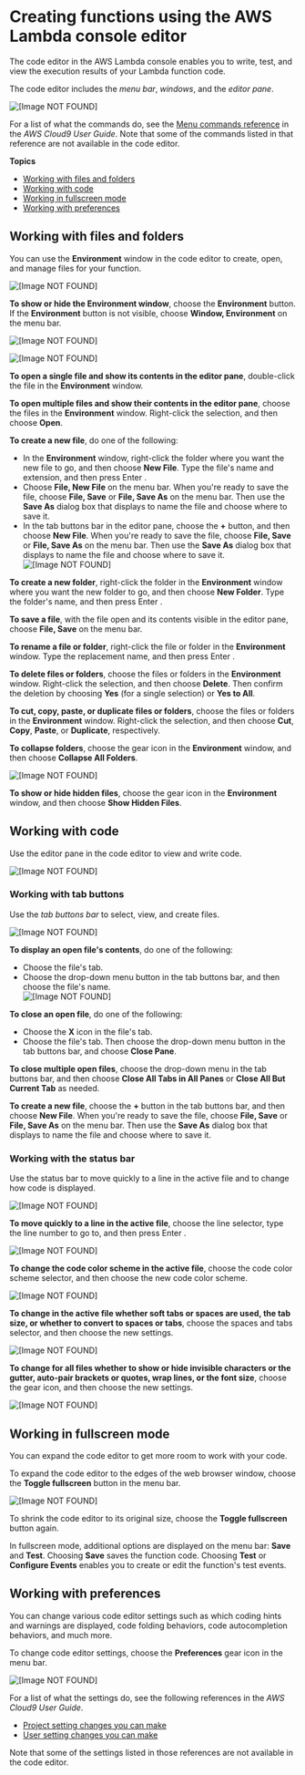 # Creating functions using the AWS Lambda console editor<a name="code-editor"></a>

The code editor in the AWS Lambda console enables you to write, test, and view the execution results of your Lambda function code\.

The code editor includes the *menu bar*, *windows*, and the *editor pane*\.

![\[Image NOT FOUND\]](http://docs.aws.amazon.com/lambda/latest/dg/images/code-editor/code-editor.png)

For a list of what the commands do, see the [Menu commands reference](https://docs.aws.amazon.com/cloud9/latest/user-guide/menu-commands.html) in the *AWS Cloud9 User Guide*\. Note that some of the commands listed in that reference are not available in the code editor\.

**Topics**
+ [Working with files and folders](#code-editor-files)
+ [Working with code](#code-editor-code)
+ [Working in fullscreen mode](#code-editor-fullscreen)
+ [Working with preferences](#code-editor-prefs)

## Working with files and folders<a name="code-editor-files"></a>

You can use the **Environment** window in the code editor to create, open, and manage files for your function\.

![\[Image NOT FOUND\]](http://docs.aws.amazon.com/lambda/latest/dg/images/code-editor/code-editor-env.png)

**To show or hide the Environment window**, choose the **Environment** button\. If the **Environment** button is not visible, choose **Window, Environment** on the menu bar\.

![\[Image NOT FOUND\]](http://docs.aws.amazon.com/lambda/latest/dg/images/code-editor/code-editor-env-button.png)

![\[Image NOT FOUND\]](http://docs.aws.amazon.com/lambda/latest/dg/images/code-editor/code-editor-env-menu.png)

**To open a single file and show its contents in the editor pane**, double\-click the file in the **Environment** window\.

**To open multiple files and show their contents in the editor pane**, choose the files in the **Environment** window\. Right\-click the selection, and then choose **Open**\.

**To create a new file**, do one of the following:
+ In the **Environment** window, right\-click the folder where you want the new file to go, and then choose **New File**\. Type the file's name and extension, and then press  Enter \.
+ Choose **File, New File** on the menu bar\. When you're ready to save the file, choose **File, Save** or **File, Save As** on the menu bar\. Then use the **Save As** dialog box that displays to name the file and choose where to save it\.
+ In the tab buttons bar in the editor pane, choose the **\+** button, and then choose **New File**\. When you're ready to save the file, choose **File, Save** or **File, Save As** on the menu bar\. Then use the **Save As** dialog box that displays to name the file and choose where to save it\.  
![\[Image NOT FOUND\]](http://docs.aws.amazon.com/lambda/latest/dg/images/code-editor/code-editor-env-new.png)

**To create a new folder**, right\-click the folder in the **Environment** window where you want the new folder to go, and then choose **New Folder**\. Type the folder's name, and then press  Enter \.

**To save a file**, with the file open and its contents visible in the editor pane, choose **File, Save** on the menu bar\.

**To rename a file or folder**, right\-click the file or folder in the **Environment** window\. Type the replacement name, and then press  Enter \.

**To delete files or folders**, choose the files or folders in the **Environment** window\. Right\-click the selection, and then choose **Delete**\. Then confirm the deletion by choosing **Yes** \(for a single selection\) or **Yes to All**\.

**To cut, copy, paste, or duplicate files or folders**, choose the files or folders in the **Environment** window\. Right\-click the selection, and then choose **Cut**, **Copy**, **Paste**, or **Duplicate**, respectively\.

**To collapse folders**, choose the gear icon in the **Environment** window, and then choose **Collapse All Folders**\. 

![\[Image NOT FOUND\]](http://docs.aws.amazon.com/lambda/latest/dg/images/code-editor/code-editor-env-collapse.png)

**To show or hide hidden files**, choose the gear icon in the **Environment** window, and then choose **Show Hidden Files**\. 

## Working with code<a name="code-editor-code"></a>

Use the editor pane in the code editor to view and write code\.

![\[Image NOT FOUND\]](http://docs.aws.amazon.com/lambda/latest/dg/images/code-editor/code-editor-editor-pane.png)

### Working with tab buttons<a name="code-editor-code-tab-buttons"></a>

Use the *tab buttons bar* to select, view, and create files\.

![\[Image NOT FOUND\]](http://docs.aws.amazon.com/lambda/latest/dg/images/code-editor/code-editor-tab-buttons-bar.png)

**To display an open file's contents**, do one of the following:
+ Choose the file's tab\.
+ Choose the drop\-down menu button in the tab buttons bar, and then choose the file's name\.  
![\[Image NOT FOUND\]](http://docs.aws.amazon.com/lambda/latest/dg/images/code-editor/code-editor-drop-down-list.png)

**To close an open file**, do one of the following:
+ Choose the **X** icon in the file's tab\.
+ Choose the file's tab\. Then choose the drop\-down menu button in the tab buttons bar, and choose **Close Pane**\.

**To close multiple open files**, choose the drop\-down menu in the tab buttons bar, and then choose **Close All Tabs in All Panes** or **Close All But Current Tab** as needed\.

**To create a new file**, choose the **\+** button in the tab buttons bar, and then choose **New File**\. When you're ready to save the file, choose **File, Save** or **File, Save As** on the menu bar\. Then use the **Save As** dialog box that displays to name the file and choose where to save it\.

### Working with the status bar<a name="code-editor-code-status-bar"></a>

Use the status bar to move quickly to a line in the active file and to change how code is displayed\.

![\[Image NOT FOUND\]](http://docs.aws.amazon.com/lambda/latest/dg/images/code-editor/code-editor-status-bar.png)

**To move quickly to a line in the active file**, choose the line selector, type the line number to go to, and then press  Enter \.

![\[Image NOT FOUND\]](http://docs.aws.amazon.com/lambda/latest/dg/images/code-editor/code-editor-line-selector.png)

**To change the code color scheme in the active file**, choose the code color scheme selector, and then choose the new code color scheme\. 

![\[Image NOT FOUND\]](http://docs.aws.amazon.com/lambda/latest/dg/images/code-editor/code-editor-code-color.png)

**To change in the active file whether soft tabs or spaces are used, the tab size, or whether to convert to spaces or tabs**, choose the spaces and tabs selector, and then choose the new settings\.

![\[Image NOT FOUND\]](http://docs.aws.amazon.com/lambda/latest/dg/images/code-editor/code-editor-spaces-tabs.png)

**To change for all files whether to show or hide invisible characters or the gutter, auto\-pair brackets or quotes, wrap lines, or the font size**, choose the gear icon, and then choose the new settings\. 

![\[Image NOT FOUND\]](http://docs.aws.amazon.com/lambda/latest/dg/images/code-editor/code-editor-status-bar-settings.png)

## Working in fullscreen mode<a name="code-editor-fullscreen"></a>

You can expand the code editor to get more room to work with your code\.

To expand the code editor to the edges of the web browser window, choose the **Toggle fullscreen** button in the menu bar\.

![\[Image NOT FOUND\]](http://docs.aws.amazon.com/lambda/latest/dg/images/code-editor/code-editor-menu-bar-fullscreen.png)

To shrink the code editor to its original size, choose the **Toggle fullscreen** button again\.

In fullscreen mode, additional options are displayed on the menu bar: **Save** and **Test**\. Choosing **Save** saves the function code\. Choosing **Test** or **Configure Events** enables you to create or edit the function's test events\. 

## Working with preferences<a name="code-editor-prefs"></a>

You can change various code editor settings such as which coding hints and warnings are displayed, code folding behaviors, code autocompletion behaviors, and much more\. 

To change code editor settings, choose the **Preferences** gear icon in the menu bar\.

![\[Image NOT FOUND\]](http://docs.aws.amazon.com/lambda/latest/dg/images/code-editor/code-editor-menu-bar-preferences.png)

For a list of what the settings do, see the following references in the *AWS Cloud9 User Guide*\.
+ [Project setting changes you can make](https://docs.aws.amazon.com/cloud9/latest/user-guide/settings-project.html#settings-project-change)
+ [User setting changes you can make](https://docs.aws.amazon.com/cloud9/latest/user-guide/settings-user.html#settings-user-change)

Note that some of the settings listed in those references are not available in the code editor\.